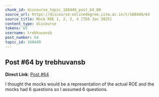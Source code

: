 ```yaml
---
chunk_id: discourse_topic_168449_post_64_00
source_url: https://discourse.onlinedegree.iitm.ac.in/t/168449/64
source_title: Mock ROE 1, 2, 3, 4 [TDS Jan 2025]
content_type: discourse
tokens: 65
username: trebhuvansb
post_number: 64
topic_id: 168449
---
```


## Post #64 by trebhuvansb

**Direct Link**: [Post #64](https://discourse.onlinedegree.iitm.ac.in/t/168449/64)

I thought the mocks would be a representation of the actual ROE and the mocks had 6 questions so I assumed 6 questions.
